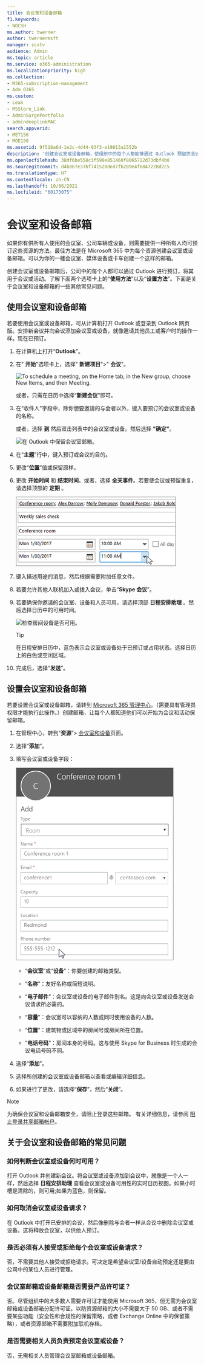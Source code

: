 ```yaml
---
title: 会议室和设备邮箱
f1.keywords:
- NOCSH
ms.author: twerner
author: twernermsft
manager: scotv
audience: Admin
ms.topic: article
ms.service: o365-administration
ms.localizationpriority: high
ms.collection:
- M365-subscription-management
- Adm_O365
ms.custom:
- Lean
- MSStore_Link
- AdminSurgePortfolio
- admindeeplinkMAC
search.appverid:
- MET150
- MOE150
ms.assetid: 9f518a6d-1e2c-4d44-93f3-e19013a1552b
description: '创建会议室或设备邮箱，使组织中的每个人都能够通过 Outlook 预留供会议或活动使用。 '
ms.openlocfilehash: 38df6be558c3f590e851460f8065712d73dbf4b0
ms.sourcegitcommit: d4b867e37bf741528ded7fb289e4f6847228d2c5
ms.translationtype: HT
ms.contentlocale: zh-CN
ms.lasthandoff: 10/06/2021
ms.locfileid: "60173075"
---
```

# <a name="room-and-equipment-mailboxes"></a>会议室和设备邮箱

如果你有供所有人使用的会议室、公司车辆或设备，则需要提供一种所有人均可预订这些资源的方法。最佳方法是在 Microsoft 365 中为每个资源创建会议室或设备邮箱。可以为你的一楼会议室、媒体设备或卡车创建一个这样的邮箱。
  
创建会议室或设备邮箱后，公司中的每个人都可以通过 Outlook 进行预订，将其用于会议或活动。了解下面两个选项卡上的“**使用方法**”以及“**设置方法**”。下面是关于会议室和设备邮箱的一些其他常见问题。
  
## <a name="use-room-and-equipment-mailboxes"></a>使用会议室和设备邮箱

若要使用会议室或设备邮箱，可从计算机打开 Outlook 或登录到 Outlook 网页版。安排新会议并向会议添加会议室或设备，就像邀请其他员工或客户时的操作一样。现在已预订。
  
1. 在计算机上打开“**Outlook**”。

2. 在" **开始**"选项卡上，选择" **新建项目**"\>" **会议**"。

   ![To schedule a meeting, on the Home tab, in the New group, choose New Items, and then Meeting.](../../media/ffd575a8-1036-4d67-b839-73941fc60276.png)

   或者，只需在日历中选择“**新建会议**”即可。
    
3. 在“收件人”字段中，除你想要邀请的与会者以外，键入要预订的会议室或设备的名称。

   或者，选择 **到** 然后双击列表中的会议室或设备。然后选择 **"确定"**。

   ![在 Outlook 中保留会议室邮箱。](../../media/4588c806-9fb9-46c9-b2d8-34caa943e28e.png)
  
4. 在“**主题**”行中，键入预订或会议的目的。 
    
5. 更改“**位置**”值或保留原样。 
    
6. 更改 **开始时间** 和 **结束时间**。或者，选择 **全天事件**。若要使会议或预留重复，请选择顶部的 **定期** 。
 
   ![保留会议时间。](../../media/4b72a0a6-4da2-449e-909e-85ea79f78e2c.png)
  
7. 键入描述用途的消息，然后根据需要附加任意文件。
    
8. 若要允许其他人联机加入或拨入会议，单击“**Skype 会议**”。
    
9. 若要确保你邀请的会议室、设备和人员可用，请选择顶部 **日程安排助理** 。然后选择日历中的可用时间。

   ![检查房间设备是否可用。](../../media/eb0097c6-4263-4b63-bfca-f7c03ad99b4f.png)

   > [!TIP]
   > 在日程安排日历中，蓝色表示会议室或设备处于已预订或占用状态。选择日历上的白色或空闲区域。 
  
10. 完成后，选择“**发送**”。
    
## <a name="set-up-room-and-equipment-mailboxes"></a>设置会议室和设备邮箱

若要设置会议室或设备邮箱，请转到 <a href="https://go.microsoft.com/fwlink/p/?linkid=2024339" target="_blank">Microsoft 365 管理中心</a>。（需要具有管理员权限才能执行此操作。）创建邮箱，让每个人都知道他们可以开始为会议和活动保留邮箱。
  
1. 在管理中心，转到“**资源**”\> [会议室和设备](https://go.microsoft.com/fwlink/p/?linkid=2067334)页面。
  
2. 选择“**添加**”。
    
3. 填写会议室或设备字段：

   ![在 Microsoft 365 中添加会议室邮箱。](../../media/114d49e3-976e-40ef-b0af-2b0f5c85f15e.png)
  
   - “**会议室**”或“**设备**”：你要创建的邮箱类型。
    
   - “**名称**”：友好名称或简短说明。
    
   - “**电子邮件**”：会议室或设备的电子邮件别名。这是向会议室或设备发送会议请求所必需的。
    
   - “**容量**”：会议室可以容纳的人数或同时使用设备的人数。
    
   - “**位置**”：建筑物或区域中的房间号或房间所在位置。
    
   - “**电话号码**”：房间本身的号码。这与使用 Skype for Business 时生成的会议电话号码不同。
    
4. 选择“**添加**”。
    
5. 选择所创建的会议室或设备邮箱以查看或编辑详细信息。
  
6. 如果进行了更改，请选择“**保存**”，然后“**关闭**”。

> [!Note]
> 为确保会议室和设备邮箱安全，请阻止登录这些邮箱。 有关详细信息，请参阅 [阻止登录共享邮箱帐户](/office365/admin/email/create-a-shared-mailbox#block-sign-in-for-the-shared-mailbox-account)。

## <a name="common-questions-about-room-and-equipment-mailboxes"></a>关于会议室和设备邮箱的常见问题

### <a name="how-can-you-tell-when-the-room-or-equipment-is-available"></a>如何判断会议室或设备何时可用？

打开 Outlook 并创建新会议。将会议室或设备添加到会议中，就像是一个人一样，然后选择 **日程安排助理** 查看会议室或设备可用性的实时日历视图。如果小时槽是清除的，则可用;如果为蓝色，则保留。 
  
### <a name="how-do-you-cancel-a-room-or-equipment-request"></a>如何取消会议室或设备请求？

在 Outlook 中打开已安排的会议，然后像删除与会者一样从会议中删除会议室或设备。这将释放会议室，以供他人预订。
  
### <a name="does-someone-have-to-accept-or-decline-every-room-or-equipment-request"></a>是否必须有人接受或拒绝每个会议室或设备请求？

否，不需要其他人接受或拒绝请求。可决定是希望会议室/设备自动预定还是要由公司中的某位人员进行管理。 
  
### <a name="does-a-room-mailbox-or-equipment-mailbox-need-a-product-license"></a>会议室邮箱或设备邮箱是否需要产品许可证？

否。尽管组织中的大多数人需要许可证才能使用 Microsoft 365，但无需为会议室邮箱或设备邮箱分配许可证，以防资源邮箱的大小不需要大于 50 GB、或者不需要某些功能（安全性和合规性的保留策略，或者 Exchange Online 中的保留策略），或者资源邮箱不需要附加联机存档。
  
### <a name="do-i-need-an-owner-in-charge-of-booking-the-rooms-or-equipment"></a>是否需要相关人员负责预定会议室或设备？

 否，无需相关人员管理会议室邮箱或设备邮箱。
